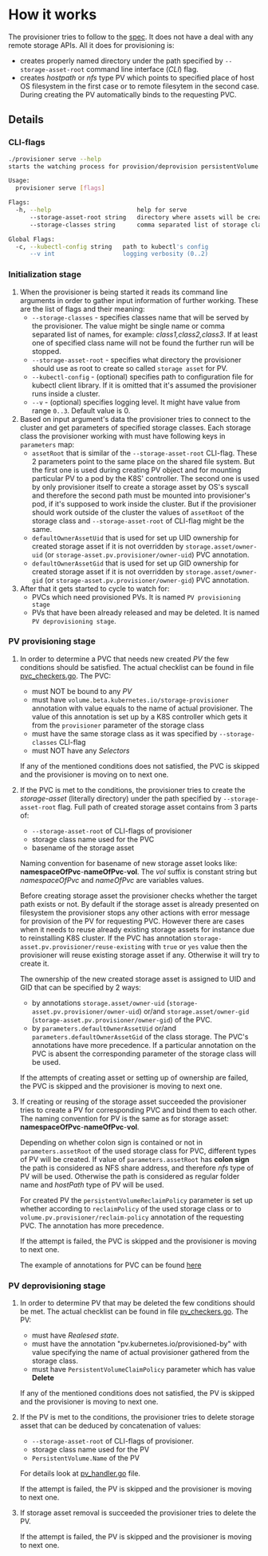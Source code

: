 # How it works

The provisioner tries to follow to the [spec](https://github.com/kubernetes/community/blob/master/contributors/design-proposals/storage/volume-provisioning.md). It does not have a deal with any remote storage APIs. All it does for provisioning is:
* creates properly named directory under the path specified by `--storage-asset-root` command line interface (_CLI_) flag.
* creates _hostpath_ or _nfs_ type PV which points to specified place of host OS filesystem in the first case or to remote filesytem in the second case. During creating the PV automatically binds to the requesting PVC.

## Details
### CLI-flags

```bash
./provisioner serve --help
starts the watching process for provision/deprovision persistentVolume of K8s

Usage:
  provisioner serve [flags]

Flags:
  -h, --help                        help for serve
      --storage-asset-root string   directory where assets will be created  (requred)
      --storage-classes string      comma separated list of storage class names to watch for (requred)

Global Flags:
  -c, --kubectl-config string   path to kubectl's config
      --v int                   logging verbosity (0..2)

```

### Initialization stage

1. When the provisioner is being started it reads its command line arguments in order to gather input information of further working. These are the list of flags and their meaning:
    * `--storage-classes` - specifies classes name that will be served by the provisioner. The value might be single name or comma separated list of names, for example: _class1,class2,class3_. If at least one of specified class name will not be found the further run will be stopped.
    * `--storage-asset-root` - specifies what directory the provisioner should use as root to create so called `storage asset` for PV.
    * `--kubectl-config` - (optional) specifies path to configuration file for kubectl client library. If it is omitted that it's assumed the provisioner runs inside a cluster.
    * `--v` - (optional) specifies logging level. It might have value from range `0..3`. Default value is 0.
2. Based on input argument's data the provisioner tries to connect to the cluster and get parameters of specified storage classes. Each storage class the provisioner working with must have following keys in `parameters` map:
    * `assetRoot` that is similar of the `--storage-asset-root` CLI-flag. These 2 parameters point to the same place on the shared file system. But the first one is used during creating PV object and for mounting particular PV to a pod by the K8S' controller. The second one is used by only provisioner itself to create a storage asset by OS's syscall and therefore the second path must be mounted into provisioner's pod, if it's supposed to work inside the cluster. But if the provisioner should work outside of the cluster the values of `assetRoot` of the storage class and `--storage-asset-root` of CLI-flag might be the same.
    * `defaultOwnerAssetUid` that is used for set up UID ownership for created storage asset if it is not overridden by `storage.asset/owner-uid` (or `storage-asset.pv.provisioner/owner-uid`) PVC annotation.
    * `defaultOwnerAssetGid` that is used for set up GID ownership for created storage asset if it is not overridden by `storage.asset/owner-gid` (or `storage-asset.pv.provisioner/owner-gid`) PVC annotation.
3. After that it gets started to cycle to watch for:
    * PVCs which need provisioned PVs. It is named `PV provisioning stage`
    * PVs that have been already released and may be deleted. It is named `PV deprovisioning stage`.

### PV provisioning stage

1. In order to determine a PVC that needs new created _PV_ the few conditions should be satisfied. The actual checklist can be found in file [pvc_checkers.go](../cmd/provisioner/checker/pvc_checkers.go). The PVC:
    * must NOT be bound to any _PV_
    * must have `volume.beta.kubernetes.io/storage-provisioner` annotation with value equals to the name of actual provisioner. The value of this annotation is set up by a K8S controller which gets it from the `provisioner` parameter of the storage class
    * must have the same storage class as it was specified by `--storage-classes` CLI-flag
    * must NOT have any _Selectors_

    If any of the mentioned conditions does not satisfied, the PVC is skipped and the provisioner is moving on to next one.

2. If the PVC is met to the conditions, the provisioner tries to create the _storage-asset_ (literally directory) under the path specified by `--storage-asset-root` flag. Full path of created storage asset contains from 3 parts of:
    * `--storage-asset-root` of CLI-flags of provisioner
    * storage class name used for the PVC
    * basename of the storage asset

    Naming convention for basename of new storage asset looks like: __namespaceOfPvc__-__nameOfPvc__-__vol__. The _vol_ suffix is constant string but _namespaceOfPvc_ and _nameOfPvc_ are variables values.

    Before creating storage asset the provisioner checks whether the target path exists or not. By default if the storage asset is already presented on filesystem the provisioner stops any other actions with error message for provision of the PV for requesting PVC. However there are cases when it needs to reuse already existing storage assets for instance due to reinstalling K8S cluster. If the PVC has annotation `storage-asset.pv.provisioner/reuse-existing` with `true` or `yes` value then the provisioner will reuse existing storage asset if any. Otherwise it will try to create it.

    The ownership of the new created storage asset is assigned to UID and GID that can be specified by 2 ways:
    * by annotations `storage.asset/owner-uid` (`storage-asset.pv.provisioner/owner-uid`) or/and `storage.asset/owner-gid` (`storage-asset.pv.provisioner/owner-gid`) of the PVC.
    * by `parameters.defaultOwnerAssetUid` or/and `parameters.defaultOwnerAssetGid` of the class storage.
    The PVC's annotations have more precedence. If a particular annotation on the PVC is absent the corresponding parameter of the storage class will be used.

    If the attempts of creating asset or setting up of ownership are failed, the PVC is skipped and the provisioner is moving to next one.

3. If creating or reusing of the storage asset succeeded the provisioner tries to create a PV for corresponding PVC and bind them to each other. The naming convention for PV is the same as for storage asset: __namespaceOfPvc__-__nameOfPvc__-__vol__.

    Depending on whether colon sign is contained or not in `parameters.assetRoot` of the used storage class for PVC, different types of PV will be created. If value of `parameters.assetRoot` has __colon sign__ the path is considered as NFS share address, and therefore _nfs_ type of PV will be used. Otherwise the path is considered as regular folder name and  _hostPath_ type of PV will be used.

    For created PV the `persistentVolumeReclaimPolicy` parameter is set up whether according to `reclaimPolicy` of the used storage class or to `volume.pv.provisioner/reclaim-policy` annotation of the requesting PVC. The annotation has more precedence.

    If the attempt is failed, the PVC is skipped and the provisioner is moving to next one.

    The example of annotations for PVC can be found [here](../test/test_stuff/02_pvc.yml)

### PV deprovisioning stage

1. In order to determine PV that may be deleted the few conditions should be met. The actual checklist can be found in file [pv_checkers.go](../cmd/provisioner/checker/pv_checkers.go). The PV:
    * must have _Realesed state_.
    * must have the annotation "pv.kubernetes.io/provisioned-by" with value specifying the name of actual provisioner gathered from the storage class.
    * must have `PersistentVolumeClaimPolicy` parameter which has value __Delete__

    If any of the mentioned conditions does not satisfied, the PV is skipped and the provisioner is moving to next one.

2. If the PV is met to the conditions, the provisioner tries to delete storage asset that can be deduced by concatenation of values:
    * `--storage-asset-root` of CLI-flags of provisioner.
    * storage class name used for the PV
    * `PersistentVolume.Name` of the PV

    For details look at [pv_handler.go](../cmd/provisioner/controllers/pv/pv_handler.go) file.

    If the attempt is failed, the PV is skipped and the provisioner is moving to next one.

3. If storage asset removal is succeeded the provisioner tries to delete the PV.

    If the attempt is failed, the PV is skipped and the provisioner is moving to next one.
